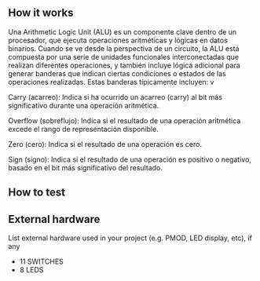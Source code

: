 <!---

This file is used to generate your project datasheet. Please fill in the information below and delete any unused
sections.

You can also include images in this folder and reference them in the markdown. Each image must be less than
512 kb in size, and the combined size of all images must be less than 1 MB.
-->

## How it works

Una Arithmetic Logic Unit (ALU) es un componente clave dentro de un procesador, que ejecuta operaciones 
aritméticas y lógicas en datos binarios. Cuando se ve desde la perspectiva de un circuito, la ALU está 
compuesta por una serie de unidades funcionales interconectadas que realizan diferentes operaciones, y 
también incluye lógica adicional para generar banderas que indican ciertas condiciones o estados de las operaciones realizadas.
Estas banderas típicamente incluyen: v


Carry (acarreo): Indica si ha ocurrido un acarreo (carry) al bit más significativo durante una operación aritmética.

Overflow (sobreflujo): Indica si el resultado de una operación aritmética excede el rango de representación disponible.

 Zero (cero): Indica si el resultado de una operación es cero.

 Sign (signo): Indica si el resultado de una operación es positivo o negativo, basado en el bit más significativo del resultado.


## How to test



## External hardware

List external hardware used in your project (e.g. PMOD, LED display, etc), if any

- 11 SWITCHES
- 8 LEDS
